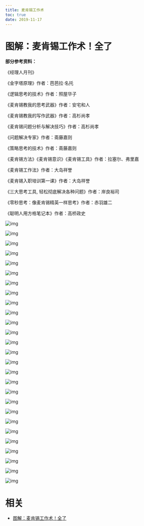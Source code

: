 ```yaml
---
title: 麦肯锡工作术
toc: true
date: 2019-11-17
---
```

# 图解：麦肯锡工作术！全了

**部分参考资料：**

《经理人月刊》

《金字塔原理》作者：芭芭拉·名托

《逻辑思考的技术》作者：照屋华子

《麦肯锡教我的思考武器》作者：安宅和人

《麦肯锡教我的写作武器》作者：高杉尚孝

《麦肯锡问题分析与解决技巧》作者：高杉尚孝

《问题解决专家》作者：斋藤嘉则

《策略思考的技术》作者：斋藤嘉则

《麦肯锡方法》《麦肯锡意识》《麦肯锡工具》作者：拉塞尔、弗里嘉

《麦肯锡工作法》作者：大岛祥誉

《麦肯锡入职培训第一课》作者：大岛祥誉

《三大思考工具, 轻松彻底解决各种问题》作者：岸良裕司

《零秒思考：像麦肯锡精英一样思考》作者：赤羽雄二

《聪明人用方格笔记本》作者：高桥政史






![img](http://5b0988e595225.cdn.sohucs.com/images/20180523/e5b67c166a1944e48bbb037e739828f5.jpeg)

![img](http://5b0988e595225.cdn.sohucs.com/images/20180523/7e41ed6c62dc45ee815b6b97285c605a.jpeg)

![img](http://5b0988e595225.cdn.sohucs.com/images/20180523/65780ca773224612ac81ba2f62a1e9b1.jpeg)

![img](http://5b0988e595225.cdn.sohucs.com/images/20180523/755c0edd8ddd4eee97cbd77ac4da6d49.jpeg)

![img](http://5b0988e595225.cdn.sohucs.com/images/20180523/b854d7618e204c389bccc56eab484a7d.jpeg)

![img](http://5b0988e595225.cdn.sohucs.com/images/20180523/792b4d703e6143a2a9ab5735e07fcecf.jpeg)

![img](http://5b0988e595225.cdn.sohucs.com/images/20180523/f5e0ec9a607842fe870784693cabb2c4.jpeg)

![img](http://5b0988e595225.cdn.sohucs.com/images/20180523/dd3e9e7f995f4f5e95c11bbdcf5b8b3c.jpeg)

![img](http://5b0988e595225.cdn.sohucs.com/images/20180523/cc1af213c6084554a988c91c4dbebda1.jpeg)

![img](http://5b0988e595225.cdn.sohucs.com/images/20180523/4a90a27c89b0493fb0c278f7e49ef577.jpeg)

![img](http://5b0988e595225.cdn.sohucs.com/images/20180523/eef52774f3bf425684d9a6fdace9fafc.jpeg)

![img](http://5b0988e595225.cdn.sohucs.com/images/20180523/bd6e313490e44a4199ea4fe8601f1cb4.jpeg)

![img](http://5b0988e595225.cdn.sohucs.com/images/20180523/aad912321ce74abeb8770e590051ee33.jpeg)

![img](http://5b0988e595225.cdn.sohucs.com/images/20180523/30a33bc9eead43ab8e36e20b739c8196.jpeg)

![img](http://5b0988e595225.cdn.sohucs.com/images/20180523/c21b67626a0f4f0f91876df467667360.jpeg)

![img](http://5b0988e595225.cdn.sohucs.com/images/20180523/deafc6c05bce41b1bcc9a0be1a38076e.jpeg)

![img](http://5b0988e595225.cdn.sohucs.com/images/20180523/b27c4d85ae414ef38364b586330f8179.jpeg)

![img](http://5b0988e595225.cdn.sohucs.com/images/20180523/894b184c792743d5ab64892057fa5884.jpeg)

![img](http://5b0988e595225.cdn.sohucs.com/images/20180523/b5d5b8ae0f9e4b5886bdd4750319904a.jpeg)

![img](http://5b0988e595225.cdn.sohucs.com/images/20180523/b11d492304da4ed6b7738753b445f055.jpeg)

![img](http://5b0988e595225.cdn.sohucs.com/images/20180523/5186712d2ee84759b9437a0593276503.jpeg)

![img](http://5b0988e595225.cdn.sohucs.com/images/20180523/644bb7d30f1244068f4185b5563ed8ab.jpeg)

![img](http://5b0988e595225.cdn.sohucs.com/images/20180523/7df688b86a4e4e759ea2f65a7c7bd9d6.jpeg)

![img](http://5b0988e595225.cdn.sohucs.com/images/20180523/92439a0ed39848449843c7aae94e1ba7.jpeg)

![img](http://5b0988e595225.cdn.sohucs.com/images/20180523/076217e8e6b9405888fa55b9a1963fe2.jpeg)

![img](http://5b0988e595225.cdn.sohucs.com/images/20180523/68f5c62f033f4ac88dcfb73ce4237cd8.jpeg)

![img](http://5b0988e595225.cdn.sohucs.com/images/20180523/4f4130556ac14117b1107b098163492e.jpeg)


# 相关


- [图解：麦肯锡工作术！全了](http://www.sohu.com/a/232671057_164627)

